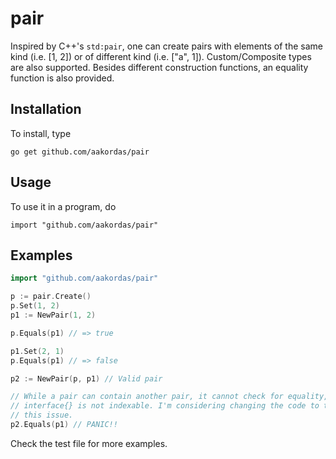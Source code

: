 # pair
Inspired by C++'s `std:pair`,  one can create pairs with elements of the same kind (i.e. [1, 2]) or of different kind (i.e. ["a", 1]). Custom/Composite types are also supported. Besides different construction functions, an equality function is also provided.

## Installation

To install, type
```
go get github.com/aakordas/pair
```

## Usage

To use it in a program, do
```
import "github.com/aakordas/pair"
```
## Examples

```go
import "github.com/aakordas/pair"

p := pair.Create()
p.Set(1, 2)
p1 := NewPair(1, 2)

p.Equals(p1) // => true

p1.Set(2, 1)
p.Equals(p1) // => false

p2 := NewPair(p, p1) // Valid pair

// While a pair can contain another pair, it cannot check for equality, because
// interface{} is not indexable. I'm considering changing the code to tackle
// this issue.
p2.Equals(p1) // PANIC!!
```

Check the test file for more examples.

